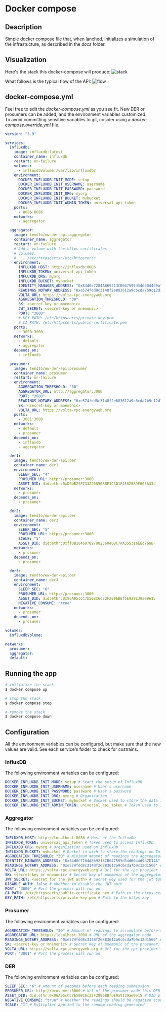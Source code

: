 # Docker compose

## Description

Simple docker compose file that, when lanched, initializes a simulation of the infrastucture, as described in the _docs_ folder.

## Visualization

Here's the stack this docker-compose will produce:
![stack](http://www.plantuml.com/plantuml/proxy?cache=no&src=https://raw.githubusercontent.com/TendTo/EW-DER-API/master/docs/diagrams/docker-compose-stack.puml)

What follows is the typical flow of the API:
![flow](http://www.plantuml.com/plantuml/proxy?cache=no&src=https://raw.githubusercontent.com/TendTo/EW-DER-API/master/docs/diagrams/api-sequence.puml)

## docker-compose.yml

Feel free to edit the _docker-compose.yml_ as you see fit. New DER or prosumers can be added, and the environment variables customized.  
To avoid committing sensitive variables to git, cosider using a _docker-compose.override.yml_ file.

```yml
version: "3.9"

services:
  influxdb:
    image: influxdb:latest
    container_name: influxdb
    restart: on-failure
    volumes:
      - influxdbVolume:/var/lib/influxdb2
    environment:
      DOCKER_INFLUXDB_INIT_MODE: setup
      DOCKER_INFLUXDB_INIT_USERNAME: username
      DOCKER_INFLUXDB_INIT_PASSWORD: password
      DOCKER_INFLUXDB_INIT_ORG: myorg
      DOCKER_INFLUXDB_INIT_BUCKET: mybucket
      DOCKER_INFLUXDB_INIT_ADMIN_TOKEN: universal_api_token
    ports:
      - 8086:8086
    networks:
      - aggregator

  aggregator:
    image: tendto/ew-der-api:aggregator
    container_name: aggregator
    restart: on-failure
    # Add a volume with the https certificates
    # volumes: 
    #   - /etc/httpscerts:/etc/httpscerts
    environment:
      INFLUXDB_HOST: http://influxdb:8086
      INFLUXDB_TOKEN: universal_api_token
      INFLUXDB_ORG: myorg
      INFLUXDB_BUCKET: mybucket
      IDENTITY_MANAGER_ADDRESS: "0x84d0c7284A869213CB047595d34d6044d9a7E14A"
      READINGS_NOTARY_ADDRESS: "0xe574fdd8c3148f2e883612a9c6cda7b9c12d1566"
      VOLTA_URL: https://volta-rpc.energyweb.org
      AGGREGATION_THRESHOLD: "30"
      SK: <secret-key or mnemonic>
      JWT_SECRET: <secret-key or mnemonic>
      PORT: "3000"
      # KEY_PATH: /etc/httpscerts/private-key.pem
      # CA_PATH: /etc/httpscerts/public-certificate.pem
    ports:
      - 3000:3000
    networks:
      - default
      - aggregator
    depends_on:
      - influxdb

  prosumer:
    image: tendto/ew-der-api:prosumer
    container_name: prosumer
    restart: on-failure
    environment:
      AGGREGATION_THRESHOLD: "30"
      AGGREGATOR_URL: http://aggregator:3000
      PORT: "3000"
      READINGS_NOTARY_ADDRESS: "0xe574fdd8c3148f2e883612a9c6cda7b9c12d1566"
      SK: <secret-key or mnemonic>
      VOLTA_URL: https://volta-rpc.energyweb.org
    ports:
      - 3001:3000
    networks:
      - default
      - prosumer
    depends_on:
      - influxdb
      - aggregator

  der1:
    image: tendto/ew-der-api:der
    container_name: der1
    environment:
      SLEEP_SEC: "4"
      PROSUMER_URL: http://prosumer:3000
      ASSET_DID: did:ethr:0xD6bB29F7332208508BE1C301F4582889E605A33d
    networks:
      - prosumer
    depends_on:
      - prosumer

  der2:
    image: tendto/ew-der-api:der
    container_name: der2
    environment:
      SLEEP_SEC: "5"
      PROSUMER_URL: http://prosumer:3000
      SCALE: "5"
      ASSET_DID: did:ethr:0xff0B184697827882560e08C7AA35531aEEc76aBF
    networks:
      - prosumer
    depends_on:
      - prosumer

  der3:
    image: tendto/ew-der-api:der
    container_name: der3
    environment:
      SLEEP_SEC: "6"
      PROSUMER_URL: http://prosumer:3000
      ASSET_DID: did:ethr:0x96A95cCC7b50BC6c22F2896BBfbE9a9139ae9e15
      NEGATIVE_CONSUME: "true"
    networks:
      - prosumer
    depends_on:
      - prosumer

volumes:
  influxdbVolume:

networks:
  prosumer:
  aggregator:
  default:
```

## Running the app

```bash
# initialize the stack
$ docker compose up

# stop the stack
$ docker compose stop

# remove the stack
$ docker compose down
```

## Configuration

All the environment variables can be configured, but make sure that the new values are valid. See each service's folder to check for costrains.

### InfluxDB

The following environment variables can be configured:

```yaml
DOCKER_INFLUXDB_INIT_MODE: setup # Start the setup of InfluxDB
DOCKER_INFLUXDB_INIT_USERNAME: username # User's username
DOCKER_INFLUXDB_INIT_PASSWORD: password # User's password
DOCKER_INFLUXDB_INIT_ORG: myorg # Organization
DOCKER_INFLUXDB_INIT_BUCKET: mybucket # Bucket used to store the data in
DOCKER_INFLUXDB_INIT_ADMIN_TOKEN: universal_api_token # Token used to interact with InfluxDB through the API
```

### Aggregator

The following environment variables can be configured:

```yaml
INFLUXDB_HOST: http://localhost:8086 # Host of the InfluxDb
INFLUXDB_TOKEN: universal_api_token # Token used to access InfluxDb
INFLUXDB_ORG: myorg # Organization used on InfluxDb
INFLUXDB_BUCKET: mybucket # Bucket in wich to store the readings on InfluxDb
AGGREGATION_THRESHOLD: "30" # minimum amount of readings the aggregator will accept as a valid aggregated reading
IDENTITY_MANAGER_ADDRESS: "0x84d0c7284A869213CB047595d34d6044d9a7E14A" # Address of the EW's identity manager smart contract on Volta
READINGS_NOTARY_ADDRESS: "0xe574fdd8c3148f2e883612a9c6cda7b9c12d1566" # Address of the Readings Notary smart contract on Volta
VOLTA_URL: https://volta-rpc.energyweb.org # Url for the rpc provider for Volta
SK: <secret-key or mnemonic> # Secret key of mnemonic of the aggregator
JWT_SECRET: <secret for the jwt auth> # Secret key used for the jwt token signing
DISABLE_AUTH: false # Whether to disable the JWT auth
PORT: "3000" # Port the process will run on
CA_PATH: /etc/httpscerts/public-certificate.pem # Path to the https certificate
KEY_PATH: /etc/httpscerts/private-key.pem # Path to the https key 
```

### Prosumer

The following environment variables can be configured:

```yaml
AGGREGATION_THRESHOLD: "30" # Amount of readings to accumulate before sending them. Must be equal or greated than the one configured by the aggregator
AGGREGATOR_URL: http://localhost:3000 # URL of the aggregator node
READINGS_NOTARY_ADDRESS: "0xe574fdd8c3148f2e883612a9c6cda7b9c12d1566" # Address of the Readings Notary smart contract on Volta
SK: <secret-key or mnemonic> # Secret key of mnemonic of the prosumer. Must be the owner of all the DERs
VOLTA_URL: https://volta-rpc.energyweb.org # Url for the rpc provider for Volta
PORT: "3001" # Port the process will run on
```

### DER

The following environment variables can be configured:

```yaml
SLEEP_SEC: "6" # Amount of seconds before each reading submission
PROSUMER_URL: http://prosumer:3000 # Url of the prosumer node this DER belongs to
ASSET_DID: did:ethr:0x96A95cCC7b50BC6c22F2896BBfbE9a9139ae9e15 # DID of the DER
NEGATIVE_CONSUME: "true" # Whether the readings should be negative (consume)
SCALE: "1" # Multiplier applied to the random reading generated
```
